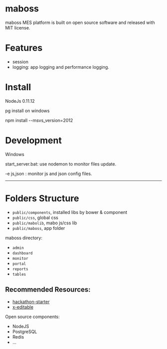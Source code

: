 maboss
======

maboss MES platform is built on open source software and released with MIT license.

Features
===============

- session
- logging: app logging and performance logging.


Install
=======

NodeJs 0.11.12

pg install on windows

npm install --msvs_version=2012

Development
===========

Windows

start_server.bat: use nodemon to monitor files update.

-e js,json : monitor js and json config files.


----

Folders Structure
==============

- `public/components`, installed libs by bower & component
- `public/css`, global css
- `public/mabolib`, mabo js/css lib
- `public/maboss`, app folder

maboss directory:

- `admin`
- `dashboard`
- `monitor`
- `portal`
- `reports`
- `tables`

## Recommended Resources:

- [hackathon-starter](https://github.com/sahat/hackathon-starter "hackathon-starter")
- [x-editable](http://vitalets.github.io/x-editable/ "x-editable") 

Open source components: 

- NodeJS
- PostgreSQL
- Redis
- ...